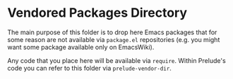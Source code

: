 # Vendored Packages Directory

The main purpose of this folder is to drop here Emacs packages
that for some reason are not available via `package.el` repositories
(e.g. you might want some package available only on EmacsWiki).

Any code that you place here will be available via `require`.
Within Prelude's code you can refer to this folder via
`prelude-vendor-dir`.
